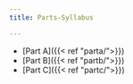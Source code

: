 ```yaml
---
title: Parts-Syllabus 

---
```


* [Part A]({{< ref "parta/">}})
* [Part B]({{< ref "partb/">}})
* [Part C]({{< ref "partc/">}})



